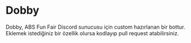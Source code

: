 # Dobby
Dobby, ABS Fun Fair Discord sunucusu için custom hazırlanan bir bottur. Eklemek istediğiniz bir özellik olursa kodlayıp pull request atabilirsiniz.
